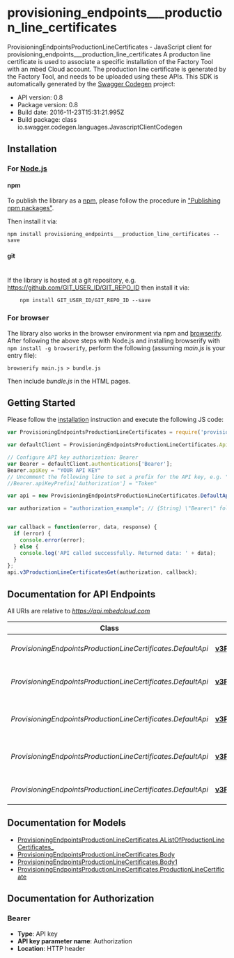 # provisioning_endpoints___production_line_certificates

ProvisioningEndpointsProductionLineCertificates - JavaScript client for provisioning_endpoints___production_line_certificates
A producton line certificate is used to associate a specific installation of the Factory Tool with an mbed Cloud account.  The production line certificate is generated by the Factory Tool, and needs to be uploaded using these APIs. 
This SDK is automatically generated by the [Swagger Codegen](https://github.com/swagger-api/swagger-codegen) project:

- API version: 0.8
- Package version: 0.8
- Build date: 2016-11-23T15:31:21.995Z
- Build package: class io.swagger.codegen.languages.JavascriptClientCodegen

## Installation

### For [Node.js](https://nodejs.org/)

#### npm

To publish the library as a [npm](https://www.npmjs.com/),
please follow the procedure in ["Publishing npm packages"](https://docs.npmjs.com/getting-started/publishing-npm-packages).

Then install it via:

```shell
npm install provisioning_endpoints___production_line_certificates --save
```

#### git
#
If the library is hosted at a git repository, e.g.
https://github.com/GIT_USER_ID/GIT_REPO_ID
then install it via:

```shell
    npm install GIT_USER_ID/GIT_REPO_ID --save
```

### For browser

The library also works in the browser environment via npm and [browserify](http://browserify.org/). After following
the above steps with Node.js and installing browserify with `npm install -g browserify`,
perform the following (assuming *main.js* is your entry file):

```shell
browserify main.js > bundle.js
```

Then include *bundle.js* in the HTML pages.

## Getting Started

Please follow the [installation](#installation) instruction and execute the following JS code:

```javascript
var ProvisioningEndpointsProductionLineCertificates = require('provisioning_endpoints___production_line_certificates');

var defaultClient = ProvisioningEndpointsProductionLineCertificates.ApiClient.instance;

// Configure API key authorization: Bearer
var Bearer = defaultClient.authentications['Bearer'];
Bearer.apiKey = "YOUR API KEY"
// Uncomment the following line to set a prefix for the API key, e.g. "Token" (defaults to null)
//Bearer.apiKeyPrefix['Authorization'] = "Token"

var api = new ProvisioningEndpointsProductionLineCertificates.DefaultApi()

var authorization = "authorization_example"; // {String} \"Bearer\" followed by the reference token or API key.


var callback = function(error, data, response) {
  if (error) {
    console.error(error);
  } else {
    console.log('API called successfully. Returned data: ' + data);
  }
};
api.v3ProductionLineCertificatesGet(authorization, callback);

```

## Documentation for API Endpoints

All URIs are relative to *https://api.mbedcloud.com*

Class | Method | HTTP request | Description
------------ | ------------- | ------------- | -------------
*ProvisioningEndpointsProductionLineCertificates.DefaultApi* | [**v3ProductionLineCertificatesGet**](docs/DefaultApi.md#v3ProductionLineCertificatesGet) | **GET** /v3/production-line-certificates | 
*ProvisioningEndpointsProductionLineCertificates.DefaultApi* | [**v3ProductionLineCertificatesMUUIDDelete**](docs/DefaultApi.md#v3ProductionLineCertificatesMUUIDDelete) | **DELETE** /v3/production-line-certificates/{mUUID} | 
*ProvisioningEndpointsProductionLineCertificates.DefaultApi* | [**v3ProductionLineCertificatesMUUIDGet**](docs/DefaultApi.md#v3ProductionLineCertificatesMUUIDGet) | **GET** /v3/production-line-certificates/{mUUID} | 
*ProvisioningEndpointsProductionLineCertificates.DefaultApi* | [**v3ProductionLineCertificatesMUUIDPut**](docs/DefaultApi.md#v3ProductionLineCertificatesMUUIDPut) | **PUT** /v3/production-line-certificates/{mUUID} | 
*ProvisioningEndpointsProductionLineCertificates.DefaultApi* | [**v3ProductionLineCertificatesPost**](docs/DefaultApi.md#v3ProductionLineCertificatesPost) | **POST** /v3/production-line-certificates | 


## Documentation for Models

 - [ProvisioningEndpointsProductionLineCertificates.AListOfProductionLineCertificates_](docs/AListOfProductionLineCertificates_.md)
 - [ProvisioningEndpointsProductionLineCertificates.Body](docs/Body.md)
 - [ProvisioningEndpointsProductionLineCertificates.Body1](docs/Body1.md)
 - [ProvisioningEndpointsProductionLineCertificates.ProductionLineCertificate](docs/ProductionLineCertificate.md)


## Documentation for Authorization


### Bearer

- **Type**: API key
- **API key parameter name**: Authorization
- **Location**: HTTP header

